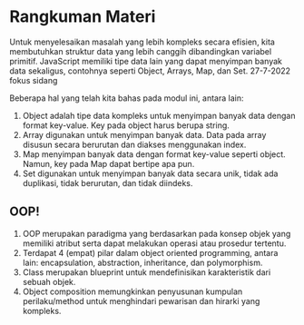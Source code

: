 # Rangkuman Materi
Untuk menyelesaikan masalah yang lebih kompleks secara efisien, kita membutuhkan struktur data yang lebih canggih dibandingkan variabel primitif. JavaScript memiliki tipe data lain yang dapat menyimpan banyak data sekaligus, contohnya seperti Object, Arrays, Map, dan Set.
27-7-2022 fokus sidang

Beberapa hal yang telah kita bahas pada modul ini, antara lain:

1. Object adalah tipe data kompleks untuk menyimpan banyak data dengan format key-value. Key pada object harus berupa string.
2. Array digunakan untuk menyimpan banyak data. Data pada array disusun secara berurutan dan diakses menggunakan index.
3. Map menyimpan banyak data dengan format key-value seperti object. Namun, key pada Map dapat bertipe apa pun.
4. Set digunakan untuk menyimpan banyak data secara unik, tidak ada duplikasi, tidak berurutan, dan tidak diindeks.

## OOP!
1. OOP merupakan paradigma yang berdasarkan pada konsep objek yang memiliki atribut serta dapat melakukan operasi atau prosedur tertentu.
2. Terdapat 4 (empat) pilar dalam object oriented programming, antara lain: encapsulation, abstraction, inheritance, dan polymorphism.
3. Class merupakan blueprint untuk mendefinisikan karakteristik dari sebuah objek.
4. Object composition memungkinkan penyusunan kumpulan perilaku/method untuk menghindari pewarisan dan hirarki yang kompleks.

